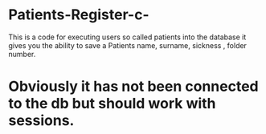 # Patients-Register-c-

 This is a code for executing users so called patients into the database
 it gives you the ability to save a Patients name, surname, sickness , folder number.
# Obviously it has not been connected to the db but should work with sessions.

